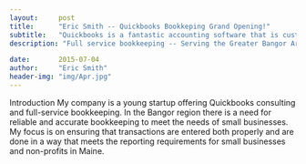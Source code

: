 ```yaml
---
layout:     post
title:      "Eric Smith -- Quickbooks Bookkeping Grand Opening!"
subtitle:   "Quickbooks is a fantastic accounting software that is customized to meet your small business needs."
description: "Full service bookkeeping -- Serving the Greater Bangor Area"

date:       2015-07-04
author:     "Eric Smith"
header-img: "img/Apr.jpg"
---
```

<img scr="/img//posts/architecture-2012.jpg" width="800">
Introduction
My company is a young startup offering Quickbooks consulting and full-service bookkeeping.  In the Bangor region there is a need for reliable and accurate bookkeeping to meet the needs of small businesses.  My focus is on ensuring that transactions are entered both properly and are done in a way that meets the reporting requirements for small businesses and non-profits in Maine. 
